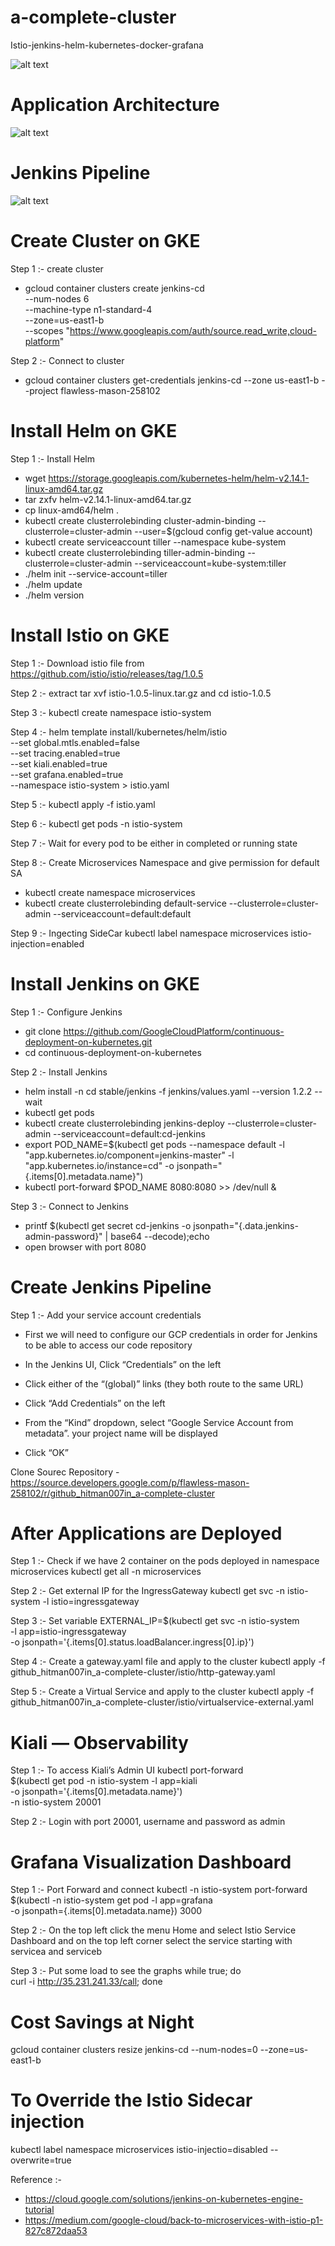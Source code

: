 # a-complete-cluster
Istio-jenkins-helm-kubernetes-docker-grafana

![alt text](https://github.com/Hitman007IN/a-complete-cluster/blob/master/screenshots/architectural_design.png)

# Application Architecture
![alt text](https://github.com/Hitman007IN/a-complete-cluster/blob/master/screenshots/Microservice-Architecture.png)

# Jenkins Pipeline
![alt text](https://github.com/Hitman007IN/a-complete-cluster/blob/master/screenshots/CI%20CD%20Pipeline.png)

# Create Cluster on GKE

Step 1 :- create cluster
- gcloud container clusters create jenkins-cd \
--num-nodes 6 \
--machine-type n1-standard-4 \
--zone=us-east1-b \
--scopes "https://www.googleapis.com/auth/source.read_write,cloud-platform"

Step 2 :- Connect to cluster
- gcloud container clusters get-credentials jenkins-cd --zone us-east1-b --project flawless-mason-258102

# Install Helm on GKE

Step 1 :- Install Helm
- wget https://storage.googleapis.com/kubernetes-helm/helm-v2.14.1-linux-amd64.tar.gz
- tar zxfv helm-v2.14.1-linux-amd64.tar.gz
- cp linux-amd64/helm .
- kubectl create clusterrolebinding cluster-admin-binding --clusterrole=cluster-admin --user=$(gcloud config get-value account)
- kubectl create serviceaccount tiller --namespace kube-system
- kubectl create clusterrolebinding tiller-admin-binding --clusterrole=cluster-admin --serviceaccount=kube-system:tiller
- ./helm init --service-account=tiller
- ./helm update
- ./helm version

# Install Istio on GKE

Step 1 :- Download istio file from https://github.com/istio/istio/releases/tag/1.0.5

Step 2 :- extract tar xvf istio-1.0.5-linux.tar.gz and cd istio-1.0.5

Step 3 :- kubectl create namespace istio-system

Step 4 :- helm template install/kubernetes/helm/istio \
  --set global.mtls.enabled=false \
  --set tracing.enabled=true \
  --set kiali.enabled=true \
  --set grafana.enabled=true \
  --namespace istio-system > istio.yaml

Step 5 :- kubectl apply -f istio.yaml

Step 6 :- kubectl get pods -n istio-system

Step 7 :- Wait for every pod to be either in completed or running state

Step 8 :- Create Microservices Namespace and give permission for default SA
- kubectl create namespace microservices
- kubectl create clusterrolebinding default-service --clusterrole=cluster-admin --serviceaccount=default:default

Step 9 :- Ingecting SideCar 
kubectl label namespace microservices istio-injection=enabled 

# Install Jenkins on GKE

Step 1 :- Configure Jenkins
- git clone https://github.com/GoogleCloudPlatform/continuous-deployment-on-kubernetes.git
- cd continuous-deployment-on-kubernetes

Step 2 :- Install Jenkins
- helm install -n cd stable/jenkins -f jenkins/values.yaml --version 1.2.2 --wait
- kubectl get pods
- kubectl create clusterrolebinding jenkins-deploy --clusterrole=cluster-admin --serviceaccount=default:cd-jenkins
- export POD_NAME=$(kubectl get pods --namespace default -l "app.kubernetes.io/component=jenkins-master" -l "app.kubernetes.io/instance=cd" -o jsonpath="{.items[0].metadata.name}")
- kubectl port-forward $POD_NAME 8080:8080 >> /dev/null &

Step 3 :- Connect to Jenkins
- printf $(kubectl get secret cd-jenkins -o jsonpath="{.data.jenkins-admin-password}" | base64 --decode);echo
- open browser with port 8080 

# Create Jenkins Pipeline

Step 1 :-  Add your service account credentials

- First we will need to configure our GCP credentials in order for Jenkins to be able to access our code repository

- In the Jenkins UI, Click “Credentials” on the left
- Click either of the “(global)” links (they both route to the same URL)
- Click “Add Credentials” on the left
- From the “Kind” dropdown, select “Google Service Account from metadata”. your project name will be displayed
- Click “OK”

Clone Sourec Repository - https://source.developers.google.com/p/flawless-mason-258102/r/github_hitman007in_a-complete-cluster

# After Applications are Deployed

Step 1 :- Check if we have 2 container on the pods deployed in namespace microservices 
kubectl get all -n microservices

Step 2 :- Get external IP for the IngressGateway 
kubectl get svc -n istio-system -l istio=ingressgateway

Step 3 :- Set variable 
EXTERNAL_IP=$(kubectl get svc -n istio-system \
  -l app=istio-ingressgateway \
  -o jsonpath='{.items[0].status.loadBalancer.ingress[0].ip}')

Step 4 :- Create a gateway.yaml file and apply to the cluster 
kubectl apply -f github_hitman007in_a-complete-cluster/istio/http-gateway.yaml

Step 5 :- Create a Virtual Service and apply to the cluster
kubectl apply -f github_hitman007in_a-complete-cluster/istio/virtualservice-external.yaml


# Kiali — Observability

Step 1 :- To access Kiali’s Admin UI 
kubectl port-forward \
    $(kubectl get pod -n istio-system -l app=kiali \
    -o jsonpath='{.items[0].metadata.name}') \
    -n istio-system 20001

Step 2 :- Login with port 20001, username and password as admin

# Grafana Visualization Dashboard

Step 1 :- Port Forward and connect 
kubectl -n istio-system port-forward \
    $(kubectl -n istio-system get pod -l app=grafana \
    -o jsonpath={.items[0].metadata.name}) 3000

Step 2 :- On the top left click the menu Home and select Istio Service Dashboard and on the top left corner select the service starting with servicea and serviceb

Step 3 :- Put some load to see the graphs
while true; do \
    curl -i http://35.231.241.33/call; done


# Cost Savings at Night
gcloud container clusters resize  jenkins-cd --num-nodes=0 --zone=us-east1-b

# To Override the Istio Sidecar injection
kubectl label namespace microservices istio-injectio=disabled --overwrite=true

Reference :-
- https://cloud.google.com/solutions/jenkins-on-kubernetes-engine-tutorial
- https://medium.com/google-cloud/back-to-microservices-with-istio-p1-827c872daa53
